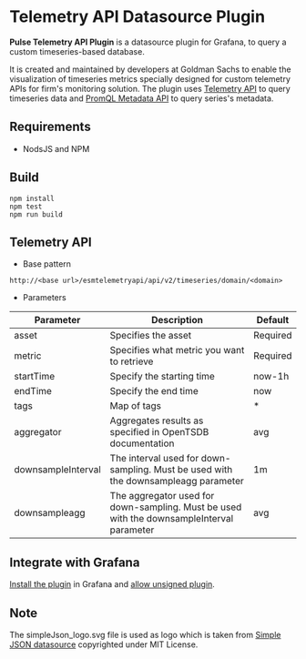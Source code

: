 # Telemetry API Datasource Plugin

**Pulse Telemetry API Plugin** is a datasource plugin for Grafana, to query a custom timeseries-based database. 

It is created and maintained by developers at Goldman Sachs to enable the visualization of timeseries metrics specially designed for custom telemetry APIs for firm's monitoring solution. The plugin uses [Telemetry API](#telemetry-api) to query timeseries data and [PromQL Metadata API](https://prometheus.io/docs/prometheus/latest/querying/api/#querying-metadata) to query series's metadata.

## Requirements

* NodsJS and NPM

## Build

```
npm install
npm test
npm run build
```

<a name="telemetry-api"></a>
## Telemetry API 

- Base pattern

```
http://<base url>/esmtelemetryapi/api/v2/timeseries/domain/<domain>
```

- Parameters

|Parameter   | Description  |   Default |
|---|---|---|
| asset  | Specifies the asset	  | Required  |
| metric  | Specifies what metric you want to retrieve  | Required |
| startTime | Specify the starting time	  | now-1h |
| endTime  | Specify the end time  | now |
| tags	| Map of tags | * |
| aggregator | 	Aggregates results as specified in OpenTSDB documentation | avg |
| downsampleInterval |	The interval used for down-sampling. Must be used with the downsampleagg parameter | 1m |
| downsampleagg	| The aggregator used for down-sampling. Must be used with the downsampleInterval parameter| avg |

## Integrate with Grafana

[Install the plugin](https://grafana.com/docs/grafana/latest/administration/plugin-management/#install-a-packaged-plugin) in Grafana and [allow unsigned plugin](https://grafana.com/docs/grafana/latest/administration/plugin-management/#allow-unsigned-plugins).

## Note

The simpleJson_logo.svg file is used as logo which is taken from [Simple JSON datasource](https://github.com/grafana/simple-json-datasource/blob/master/src/img/simpleJson_logo.svg) copyrighted under MIT License.